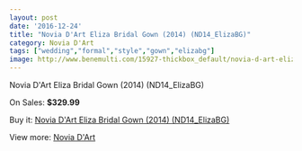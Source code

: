 ```yaml
---
layout: post
date: '2016-12-24'
title: "Novia D'Art Eliza Bridal Gown (2014) (ND14_ElizaBG)"
category: Novia D'Art
tags: ["wedding","formal","style","gown","elizabg"]
image: http://www.benemulti.com/15927-thickbox_default/novia-d-art-eliza-bridal-gown-2014-nd14elizabg.jpg
---
```

Novia D'Art Eliza Bridal Gown (2014) (ND14_ElizaBG)

On Sales: **$329.99**
<a href="https://www.benemulti.com/en/novia-d-art/6074-novia-d-art-eliza-bridal-gown-2014-nd14elizabg.html"><amp-img layout="responsive" width="600" height="600" src="//www.benemulti.com/15927-thickbox_default/novia-d-art-eliza-bridal-gown-2014-nd14elizabg.jpg" alt="Novia D'Art Eliza Bridal Gown (2014) (ND14_ElizaBG) 0" /></a>
<a href="https://www.benemulti.com/en/novia-d-art/6074-novia-d-art-eliza-bridal-gown-2014-nd14elizabg.html"><amp-img layout="responsive" width="600" height="600" src="//www.benemulti.com/15929-thickbox_default/novia-d-art-eliza-bridal-gown-2014-nd14elizabg.jpg" alt="Novia D'Art Eliza Bridal Gown (2014) (ND14_ElizaBG) 1" /></a>
<a href="https://www.benemulti.com/en/novia-d-art/6074-novia-d-art-eliza-bridal-gown-2014-nd14elizabg.html"><amp-img layout="responsive" width="600" height="600" src="//www.benemulti.com/15928-thickbox_default/novia-d-art-eliza-bridal-gown-2014-nd14elizabg.jpg" alt="Novia D'Art Eliza Bridal Gown (2014) (ND14_ElizaBG) 2" /></a>

Buy it: [Novia D'Art Eliza Bridal Gown (2014) (ND14_ElizaBG)](https://www.benemulti.com/en/novia-d-art/6074-novia-d-art-eliza-bridal-gown-2014-nd14elizabg.html "Novia D'Art Eliza Bridal Gown (2014) (ND14_ElizaBG)")

View more: [Novia D'Art](https://www.benemulti.com/en/52-novia-d-art "Novia D'Art")